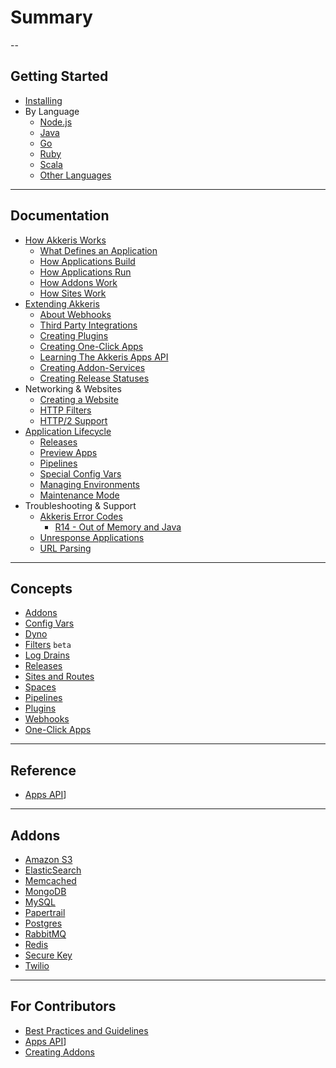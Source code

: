 # Summary

--
## Getting Started

  * [Installing](/getting-started/prerequisites-and-installing.md)
  * By Language
    * [Node.js](/getting-started/nodejs.md)
    * [Java](/getting-started/java.md)
    * [Go](/getting-started/go.md)
    * [Ruby](/getting-started/ruby.md)
    * [Scala](/getting-started/scala.md)
    * [Other Languages](/getting-started/other-languages.md)

----
## Documentation

* [How Akkeris Works](/how-akkeris-works.md)
  * [What Defines an Application](how-akkeris-works.md#introduction)
  * [How Applications Build](/how-akkeris-works.md#knowing-how-to-build-it)
  * [How Applications Run](/how-akkeris-works.md#running-applications)
  * [How Addons Work](/how-akkeris-works.md#managing-resources)
  * [How Sites Work](/how-akkeris-works.md#getting-users-to-apps)
* [Extending Akkeris](/how-to-extend-akkeris.md)
  * [About Webhooks](/architecture/webhooks.md)
  * [Third Party Integrations](/architecture/webhooks.md#integrations)
  * [Creating Plugins](/extending-akkeris/creating-plugins.md)
  * [Creating One-Click Apps](/one-click/creating.md)
  * [Learning The Akkeris Apps API](/extending-akkeris/akkeris-apps-api-tutorial.md)
  * [Creating Addon-Services](/extending-akkeris/building-addons.md)
  * [Creating Release Statuses](/architecture/apps-api.md#release-statuses)
* Networking &amp; Websites
  * [Creating a Website](/architecture/sites-and-routes.md)
  * [HTTP Filters](/architecture/filters.md)
  * [HTTP/2 Support](/networking-and-websites/http2.md)
* [Application Lifecycle](/lifecycle/application.md)
  * [Releases](/architecture/releases.md)
  * [Preview Apps](/architecture/preview-apps.md)
  * [Pipelines](/architecture/pipelines.md)
  * [Special Config Vars](/architecture/config-vars.md#injected-runtime-config-vars)
  * [Managing Environments](/lifecycle/managing-multiple-environments.md)
  * [Maintenance Mode](/lifecycle/maintenance-mode.md)
* Troubleshooting &amp; Support
  * [Akkeris Error Codes](/support/akkeris-error-codes.md)
    * [R14 - Out of Memory and Java](/support/r14-out-of-memory-and-java.md)
  * [Unresponse Applications](/support/offline-applications.md)
  * [URL Parsing](/support/url-parsing.md)


---
## Concepts

* [Addons](architecture/addons.md)
* [Config Vars](architecture/config-vars.md)
* [Dyno](/architecture/dyno.md)
* [Filters](/architecture/filters.md) `beta`
* [Log Drains](architecture/log-drains.md)
* [Releases](/architecture/releases.md)
* [Sites and Routes](/architecture/sites-and-routes.md)
* [Spaces](/architecture/spaces.md)
* [Pipelines](/architecture/pipelines.md)
* [Plugins](/architecture/plugins.md)
* [Webhooks](/architecture/webhooks.md)
* [One-Click Apps](/one-click/apps.md)

----
## Reference

* [Apps API](/architecture/apps-api.md)]

---
## Addons

* [Amazon S3](/addons/amazon-s3.md)
* [ElasticSearch](/addons/elastic-search.md)
* [Memcached](/addons/memcached.md)
* [MongoDB](/addons/mongodb.md)
* [MySQL](/addons/mysql.md)
* [Papertrail](/addons/papertrail.md)
* [Postgres](/addons/postgresql.md)
* [RabbitMQ](/addons/rabbitmq.md)
* [Redis](/addons/redis.md)
* [Secure Key](/addons/securekey.md)
* [Twilio](/addons/twilio.md)

---
## For Contributors

* [Best Practices and Guidelines](best-practices-and-guidelines.md)
* [Apps API](/architecture/apps-api.md)]
* [Creating Addons](/extending-akkeris/building-addons.md)